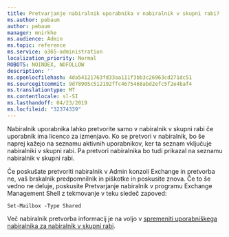 ```yaml
---
title: Pretvarjanje nabiralnik uporabnika v nabiralnik v skupni rabi?
ms.author: pebaum
author: pebaum
manager: mnirkhe
ms.audience: Admin
ms.topic: reference
ms.service: o365-administration
localization_priority: Normal
ROBOTS: NOINDEX, NOFOLLOW
description: ''
ms.openlocfilehash: 4da54121763fd33aa111f3bb3c26963cd271dc51
ms.sourcegitcommit: 9d78905c512192ffc4675468abd2efc5f2e4baf4
ms.translationtype: MT
ms.contentlocale: sl-SI
ms.lasthandoff: 04/23/2019
ms.locfileid: "32374339"
---
```

Nabiralnik uporabnika lahko pretvorite samo v nabiralnik v skupni rabi če uporabnik ima licenco za izmenjavo. Ko se pretvori v nabiralnik, bo še naprej kažejo na seznamu aktivnih uporabnikov, ker ta seznam vključuje nabiralniki v skupni rabi. Pa pretvori nabiralnika bo tudi prikazal na seznamu nabiralnik v skupni rabi. 
  
Če poskušate pretvoriti nabiralnik v Admin konzoli Exchange in pretvorba ne, vaš brskalnik predpomnilnik in piškotke in poskusite znova. Če to še vedno ne deluje, poskusite Pretvarjanje nabiralnik v programu Exchange Management Shell z tekmovanje v teku sledeč zapoved:
  
```
Set-Mailbox -Type Shared
```

Več nabiralnik pretvorba informacij je na voljo v [spremeniti uporabniškega nabiralnika za nabiralnik v skupni rabi](https://support.office.com/client/2e122487-e1f5-4f26-ba41-5689249d93ba).
  
